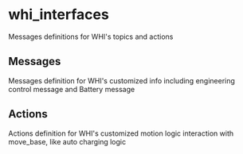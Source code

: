 # whi_interfaces
Messages definitions for WHI's topics and actions

## Messages
Messages definition for WHI's customized info including engineering control message and Battery message

## Actions
Actions definition for WHI's customized motion logic interaction with move_base, like auto charging logic
